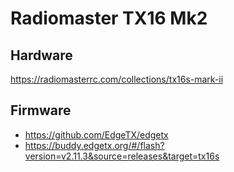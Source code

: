 # Radiomaster TX16 Mk2
## Hardware
https://radiomasterrc.com/collections/tx16s-mark-ii
## Firmware
* https://github.com/EdgeTX/edgetx
* https://buddy.edgetx.org/#/flash?version=v2.11.3&source=releases&target=tx16s